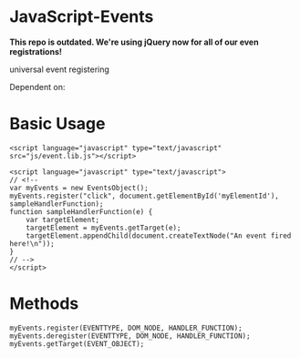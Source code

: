 JavaScript-Events
=================

**This repo is outdated. We're using jQuery now for all of our even registrations!**

universal event registering

Dependent on:

Basic Usage
===========
	<script language="javascript" type="text/javascript" src="js/event.lib.js"></script>
	
	<script language="javascript" type="text/javascript">
	// <!--
	var myEvents = new EventsObject();
	myEvents.register("click", document.getElementById('myElementId'), sampleHandlerFunction);
	function sampleHandlerFunction(e) {
		var targetElement;
		targetElement = myEvents.getTarget(e);
		targetElement.appendChild(document.createTextNode("An event fired here!\n"));
	}
	// -->
	</script>

	
Methods
=======
	myEvents.register(EVENTTYPE, DOM_NODE, HANDLER_FUNCTION);
	myEvents.deregister(EVENTTYPE, DOM_NODE, HANDLER_FUNCTION);
	myEvents.getTarget(EVENT_OBJECT);
	